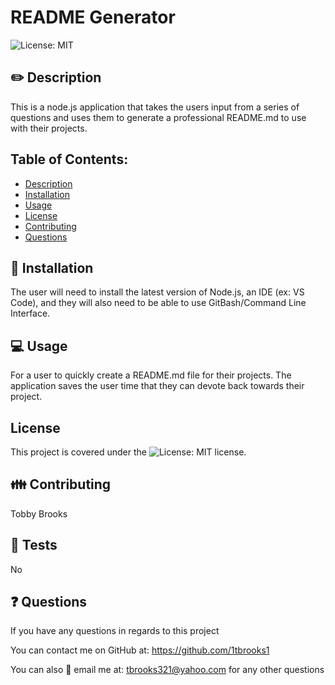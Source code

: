 
# README Generator

  
![License: MIT](https://img.shields.io/badge/License-MIT-yellow.svg)

## ✏️ Description
This is a node.js application that takes the users input from a series of questions and uses them to generate a professional README.md to use with their projects.
   
## Table of Contents:
- [Description](#Description)
- [Installation](#Installation)
- [Usage](#Usage)
- [License](#License)
- [Contributing](#Contributing)
- [Questions](#Questions)

## 🔨  Installation
The user will need to install the latest version of  Node.js, an IDE (ex: VS Code), and  they will also need to be able to use GitBash/Command Line Interface.

## 💻 Usage
For a user to quickly create a README.md file for their projects. The application saves the user time that they can devote back towards their project.

## License
This project is covered under the 
![License: MIT](https://img.shields.io/badge/License-MIT-yellow.svg) license.

## 👪 Contributing
Tobby Brooks

## 📔 Tests
No

## ❓ Questions
If you have any questions in regards to this project 

You can contact me on  GitHub at: https://github.com/1tbrooks1 

You can also 📧 email me at: tbrooks321@yahoo.com for any other questions